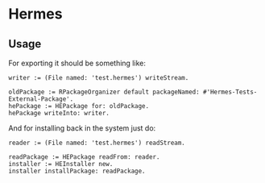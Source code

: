 # Hermes

## Usage

For exporting it should be something like:

```smalltalk
writer := (File named: 'test.hermes') writeStream.

oldPackage := RPackageOrganizer default packageNamed: #'Hermes-Tests-External-Package'.
hePackage := HEPackage for: oldPackage.
hePackage writeInto: writer.
```

And for installing back in the system just do:

```smalltalk
reader := (File named: 'test.hermes') readStream.

readPackage := HEPackage readFrom: reader.
installer := HEInstaller new. 
installer installPackage: readPackage.
```
